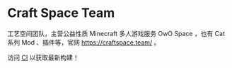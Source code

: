 # Craft Space Team
工艺空间团队，主营公益性质 Minecraft 多人游戏服务 OwO Space ，也有 Cat 系列 Mod 、插件等，官网 https://craftspace.team/ 。

访问 [CI](http://ci.yangline.com) 以获取最新构建！

